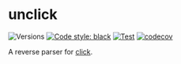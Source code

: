 # unclick

![Versions](https://img.shields.io/badge/python-3.8+-blue)
[![Code style: black](https://img.shields.io/badge/code%20style-black-000000.svg)](https://github.com/psf/black)
[![Test](https://github.com/albireox/unclick/actions/workflows/test.yml/badge.svg)](https://github.com/albireox/unclick/actions/workflows/test.yml)
[![codecov](https://codecov.io/gh/albireox/unclick/branch/main/graph/badge.svg)](https://codecov.io/gh/albireox/unclick)

A reverse parser for [click](https://click.palletsprojects.com).
